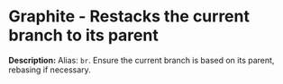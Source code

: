 # Graphite - Restacks the current branch to its parent

**Description:** Alias: `br`. Ensure the current branch is based on its parent, rebasing if necessary.


